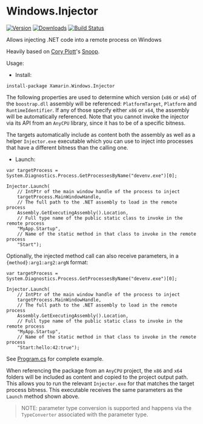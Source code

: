 # Windows.Injector

[![Version](https://img.shields.io/nuget/vpre/Xamarin.Windows.Injector.svg)](https://www.nuget.org/packages/Xamarin.Windows.Injector)
[![Downloads](https://img.shields.io/nuget/dt/Xamarin.Windows.Injector)](https://www.nuget.org/packages/Xamarin.Windows.Injector)
[![Build Status](https://dev.azure.com/devdiv/DevDiv/_apis/build/status/Xamarin/VisualStudio/Windows.Injector?branchName=master)](http://build.azdo.io/11357)

Allows injecting .NET code into a remote process on Windows

Heavily based on [Cory Plott](http://www.cplotts.com)'s [Snoop](https://github.com/cplotts/snoopwpf).

Usage:

* Install:

```
install-package Xamarin.Windows.Injector
```

The following properties are used to determine which version (`x86` or `x64`) of the `boostrap.dll` 
assembly will be referenced: `PlatformTarget`, `Platform` and `RuntimeIdentifier`. If any of those 
specify either `x86` or `x64`, the assembly will be automatically referenced. Note that you cannot 
invoke the injector via its API from an `AnyCPU` library, since it has to be of a specific bitness.

The targets automatically include as content both the assembly as well as a helper `Injector.exe` 
executable which you can use to inject into processes that have a different bitness than the calling one.

* Launch:

```
var targetProcess = System.Diagnostics.Process.GetProcessesByName("devenv.exe")[0];

Injector.Launch(
    // IntPtr of the main window handle of the process to inject
    targetProcess.MainWindowHandle,
    // The full path to the .NET assembly to load in the remote process
    Assembly.GetExecutingAssembly().Location,
    // Full type name of the public static class to invoke in the remote process
    "MyApp.Startup",
    // Name of the static method in that class to invoke in the remote process
    "Start");
```

Optionally, the injected method call can also receive parameters, in a `{method}:arg1:arg2:argN` format:

```
var targetProcess = System.Diagnostics.Process.GetProcessesByName("devenv.exe")[0];

Injector.Launch(
    // IntPtr of the main window handle of the process to inject
    targetProcess.MainWindowHandle,
    // The full path to the .NET assembly to load in the remote process
    Assembly.GetExecutingAssembly().Location,
    // Full type name of the public static class to invoke in the remote process
    "MyApp.Startup",
    // Name of the static method in that class to invoke in the remote process
    "Start:hello:42:true");
```

See [Program.cs](src/Sample/Program.cs) for complete example.

When referencing the package from an `AnyCPU` project, the `x86` and `x64` folders will be included as 
content and copied to the project output path. This allows you to run the relevant `Injector.exe` for 
that matches the target process bitness. This executable receives the same parameters as the `Launch` 
method shown above.

> NOTE: parameter type conversion is supported and happens via the `TypeConverter` associated with the 
parameter type.
